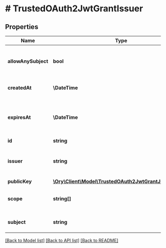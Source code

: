 # # TrustedOAuth2JwtGrantIssuer

## Properties

Name | Type | Description | Notes
------------ | ------------- | ------------- | -------------
**allowAnySubject** | **bool** | The \&quot;allow_any_subject\&quot; indicates that the issuer is allowed to have any principal as the subject of the JWT. | [optional]
**createdAt** | **\DateTime** | The \&quot;created_at\&quot; indicates, when grant was created. | [optional]
**expiresAt** | **\DateTime** | The \&quot;expires_at\&quot; indicates, when grant will expire, so we will reject assertion from \&quot;issuer\&quot; targeting \&quot;subject\&quot;. | [optional]
**id** | **string** |  | [optional]
**issuer** | **string** | The \&quot;issuer\&quot; identifies the principal that issued the JWT assertion (same as \&quot;iss\&quot; claim in JWT). | [optional]
**publicKey** | [**\Ory\Client\Model\TrustedOAuth2JwtGrantJsonWebKey**](TrustedOAuth2JwtGrantJsonWebKey.md) |  | [optional]
**scope** | **string[]** | The \&quot;scope\&quot; contains list of scope values (as described in Section 3.3 of OAuth 2.0 [RFC6749]) | [optional]
**subject** | **string** | The \&quot;subject\&quot; identifies the principal that is the subject of the JWT. | [optional]

[[Back to Model list]](../../README.md#models) [[Back to API list]](../../README.md#endpoints) [[Back to README]](../../README.md)
